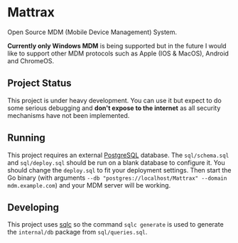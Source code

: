 # Mattrax
Open Source MDM (Mobile Device Management) System.

**Currently only Windows MDM** is being supported but in the future I would like to support other MDM protocols such as Apple (IOS & MacOS), Android and ChromeOS.

## Project Status

This project is under heavy development. You can use it but expect to do some serious debugging and **don't expose to the internet** as all security mechanisms have not been implemented.

## Running

This project requires an external [PostgreSQL](https://www.postgresql.org/) database. The `sql/schema.sql` and `sql/deploy.sql` should be run on a blank database to configure it. You should change the `deploy.sql` to fit your deployment settings. Then start the Go binary (with arguments `--db "postgres://localhost/Mattrax" --domain mdm.example.com`) and your MDM server will be working.

## Developing

This project uses [sqlc](https://github.com/kyleconroy/sqlc) so the command `sqlc generate` is used to generate the `internal/db` package from `sql/queries.sql`.